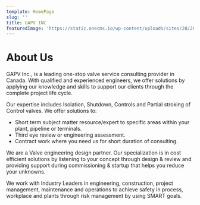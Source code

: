 ```yaml
---
template: HomePage
slug: ''
title: GAPV INC
featuredImage: 'https://static.onecms.io/wp-content/uploads/sites/28/2017/05/blue0517.jpg'
---
```


# About Us
GAPV Inc., is a leading one-stop valve service consulting provider in Canada.  With qualified and experienced engineers, we offer solutions by applying our knowledge and skills to support our clients through the complete project life cycle.

 Our expertise includes Isolation, Shutdown, Controls and Partial stroking of Control valves. We offer solutions to:


- Short term subject matter resource/expert to specific areas within your plant, pipeline or terminals.
- Third eye review or engineering assessment.
- Contract work where you need us for short duration of consulting.

We are a Valve engineering design partner. Our specialization is in cost efficient solutions by listening to your concept through design & review and providing support during commissioning & startup that helps you reduce your unknowns.

We work with Industry Leaders in engineering, construction, project management, maintenance and operations to achieve safety in process, workplace and plants through risk management by using SMART goals.